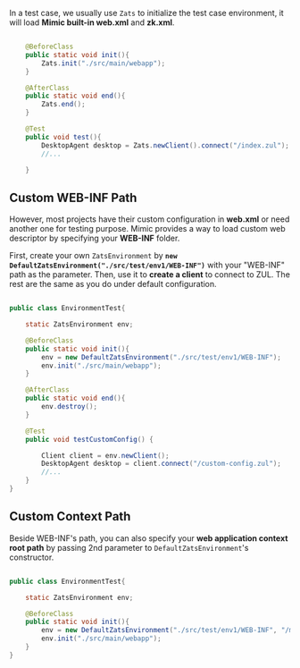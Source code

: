 In a test case, we usually use `Zats` to initialize the test case
environment, it will load **Mimic built-in web.xml** and **zk.xml**.

``` java

    @BeforeClass
    public static void init(){
        Zats.init("./src/main/webapp");
    }

    @AfterClass
    public static void end(){
        Zats.end();
    }

    @Test
    public void test(){
        DesktopAgent desktop = Zats.newClient().connect("/index.zul");
        //...

    }
```

## Custom WEB-INF Path

However, most projects have their custom configuration in **web.xml** or
need another one for testing purpose. Mimic provides a way to load
custom web descriptor by specifying your **WEB-INF** folder.

First, create your own `ZatsEnvironment` by
**`new DefaultZatsEnvironment("./src/test/env1/WEB-INF")`** with your
"WEB-INF" path as the parameter. Then, use it to **create a client** to
connect to ZUL. The rest are the same as you do under default
configuration.

``` java

public class EnvironmentTest{

    static ZatsEnvironment env; 

    @BeforeClass
    public static void init(){
        env = new DefaultZatsEnvironment("./src/test/env1/WEB-INF");
        env.init("./src/main/webapp"); 
    }

    @AfterClass
    public static void end(){
        env.destroy();
    }

    @Test
    public void testCustomConfig() {

        Client client = env.newClient();
        DesktopAgent desktop = client.connect("/custom-config.zul");
        //...
    }
}
```

## Custom Context Path

Beside WEB-INF's path, you can also specify your **web application
context root path** by passing 2nd parameter to
`DefaultZatsEnvironment`'s constructor.

``` java

public class EnvironmentTest{

    static ZatsEnvironment env; 

    @BeforeClass
    public static void init(){
        env = new DefaultZatsEnvironment("./src/test/env1/WEB-INF", "/myapp");
        env.init("./src/main/webapp"); 
    }
}
```
